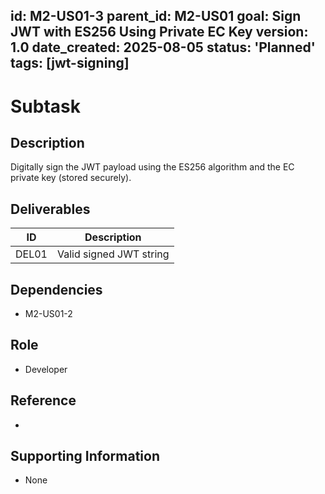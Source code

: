 id: M2-US01-3
parent_id: M2-US01
goal: Sign JWT with ES256 Using Private EC Key
version: 1.0
date_created: 2025-08-05
status: 'Planned'
tags: [jwt-signing]
---

# Subtask

## Description
Digitally sign the JWT payload using the ES256 algorithm and the EC private key (stored securely).

## Deliverables
| ID    | Description                |
|-------|----------------------------|
| DEL01 | Valid signed JWT string |

## Dependencies
- M2-US01-2

## Role
- Developer

## Reference
- 

## Supporting Information
- None
